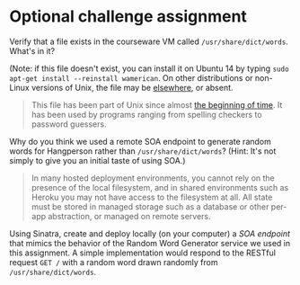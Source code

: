 # Optional challenge assignment


Verify that a file exists in the courseware VM called `/usr/share/dict/words`.  What's in it?

(Note: if this file doesn't exist, you can install it on Ubuntu 14 by typing `sudo apt-get install --reinstall wamerican`.  On other distributions or non-Linux versions of Unix, the file may be  [elsewhere](http://objectroot.org/articles/brief-history-of-hier/), or absent. 

> This file has been part of Unix since almost 
> [the beginning of time](http://en.wikipedia.org/wiki/Unix_time).
> It has been used by programs ranging from spelling
> checkers to password guessers.

Why do you think we used a remote SOA endpoint to generate random words for Hangperson rather than `/usr/share/dict/words`?  (Hint: It's not simply to give you an initial taste of using SOA.)

> In many hosted deployment environments, you cannot rely on the
> presence of the local filesystem, and in shared environments such as
> Heroku you may not have access to the filesystem at all.  All state
> must be stored in managed storage such as a database or other per-app
> abstraction, or managed on remote servers.

Using Sinatra, create and deploy locally (on your computer) a *SOA endpoint* that mimics the behavior of the Random Word Generator service we used in this assignment.  A simple implementation would respond to the RESTful request `GET /` with a random word drawn randomly from `/usr/share/dict/words`. 
